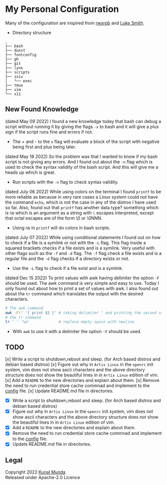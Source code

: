 My Personal Configuration
==========================

Many of the configuration are inspired from [rwxrob](https://github.com/rwxrob) and [Luke Smith](https://github.com/Lukesmithxyz).

- Directory structure

```
.
├── bash
├── dunst
├── fontconfig
├── gh
├── git
├── lynx
├── scripts
├── sxiv
│   └── exec
├── tmux
├── vim
└── x11
```

New Found Knowledge
-------------------

(dated May 09 2022) I found a new knowledge today that bash can debug a script without running it by giving the flags `-x` to bash and it will give a plus sign if the script runs fine and errors if not.
- The + and - to the `x` flag will evaluate a block of the script with negative being first and plus being later.

(dated May 18 2022) So the problem was that I wanted to know if my bash script is not giving any errors. And I found out about the `-n` flag which is used to check the syntax validity of the bash script. And this will give me a heads up which is great.
- Run scripts with the `-n` flag to check syntax validity.

(dated July 06 2022) While using colors on the terminal I found `printf` to be more reliable as because in very rare cases
a Linux system could not have the command `echo`, which is not the case in any of the distros I have used so far.
Also, found out that `printf` has another data type? something which is `%b` which is an argument as a string with `\` escapes
interpreted, except that octal escapes are of the form \0 or \0NNN.
- Using `%b` in `printf` will do colors in bash scripts.

(dated July 07 2022) While using conditional statements I found out on how to check if a file is a symlink or not with the `-L` flag.
This flag inside a squared brackets checks if a file exists and is a symlink. Very useful with other flags such as the `-f` and `-d` flag.
The `-f` flag check a file exists and is a regular file and the `-d` flag checks if a directory exists or not.
- Use the `-L` flag to check if a file exist and is a symlink.

(dated Dec 15 2022) To print values with awk having delimiter the option `-F` should be used. The awk command is very simple and easy to use. Today I only found out about how to print a set of values with awk. I also found out about the `tr` command which translates the output with the desired characters.

```bash
# The awk command
awk -F\" '{ print $2 }' # taking delimiter " and printing the second value
# the tr command
tr ' ' '\n'             # replace empty space with newline
```

- With `awk` to use it with a delimiter the option `-F` should be used.


TODO
----

[x] Write a script to shutdown,reboot and sleep. (for Arch based distros and debian based distros)
[x] Figure out why in `Artix Linux` in the `openrc` init system, vim does not show ascii characters and the above directory structure does not show the beautiful lines in in `Artix Linux` edition of vim.
[x] Add a `README` to the new directories and explain about them.
[x] Remove the need to run credential store cache commnad and implement to the [config](./git/config) file.
[x] Update README.md file in directories.
- [x] Write a script to shutdown,reboot and sleep. (for Arch based distros and debian based distros)
- [x] Figure out why in `Artix Linux` in the `openrc` init system, vim does not show ascii characters and the above directory structure does not show the beautiful lines in in `Artix Linux` edition of vim.
- [x] Add a `README` to the new directories and explain about them.
- [x] Remove the need to run credential store cache commnad and implement to the [config](./git/config) file.
- [x] Update README.md file in directories.

Legal
-----

Copyright 2022 [Kunal Munda](https://github.com/ryukamish) <br>
Released under Apache-2.0 Licence
